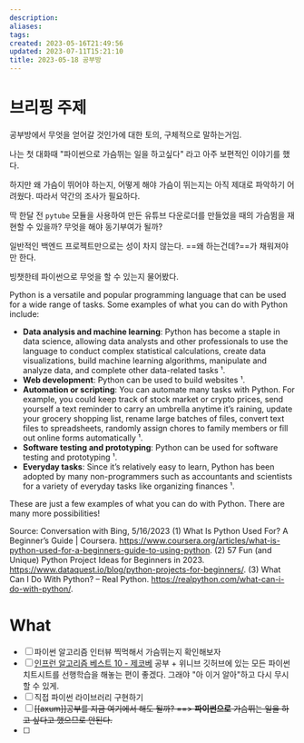 ```yaml
---
description:
aliases: 
tags: 
created: 2023-05-16T21:49:56
updated: 2023-07-11T15:21:10
title: 2023-05-18 공부방
---
```

# 브리핑 주제

공부방에서 무엇을 얻어갈 것인가에 대한 토의, 구체적으로 말하는거임.

나는 첫 대화때 "파이썬으로 가슴뛰는 일을 하고싶다" 라고 아주 보편적인 이야기를 했다.

하지만 왜 가슴이 뛰어야 하는지, 어떻게 해야 가슴이 뛰는지는 아직 제대로 파악하기 어려웠다. 따라서 약간의 조사가 필요하다. 

딱 한달 전 `pytube` 모듈을 사용하여 만든 유튜브 다운로더를 만들었을 때의 가슴뜀을 재현할 수 있을까? 무엇을 해야 동기부여가 될까?

일반적인 백엔드 프로젝트만으로는 성이 차지 않는다. ==왜 하는건데?==가 채워져야만 한다. 

빙챗한테 파이썬으로 무엇을 할 수 있는지 물어봤다.

Python is a versatile and popular programming language that can be used for a wide range of tasks. Some examples of what you can do with Python include:

- **Data analysis and machine learning**: Python has become a staple in data science, allowing data analysts and other professionals to use the language to conduct complex statistical calculations, create data visualizations, build machine learning algorithms, manipulate and analyze data, and complete other data-related tasks ¹.
- **Web development**: Python can be used to build websites ¹.
- **Automation or scripting**: You can automate many tasks with Python. For example, you could keep track of stock market or crypto prices, send yourself a text reminder to carry an umbrella anytime it’s raining, update your grocery shopping list, rename large batches of files, convert text files to spreadsheets, randomly assign chores to family members or fill out online forms automatically ¹.
- **Software testing and prototyping**: Python can be used for software testing and prototyping ¹.
- **Everyday tasks**: Since it’s relatively easy to learn, Python has been adopted by many non-programmers such as accountants and scientists for a variety of everyday tasks like organizing finances ¹.

These are just a few examples of what you can do with Python. There are many more possibilities!

Source: Conversation with Bing, 5/16/2023
(1) What Is Python Used For? A Beginner’s Guide | Coursera. https://www.coursera.org/articles/what-is-python-used-for-a-beginners-guide-to-using-python.
(2) 57 Fun (and Unique) Python Project Ideas for Beginners in 2023. https://www.dataquest.io/blog/python-projects-for-beginners/.
(3) What Can I Do With Python? – Real Python. https://realpython.com/what-can-i-do-with-python/.

# What

- [ ] 파이썬 알고리즘 인터뷰 찍먹해서 가슴뛰는지 확인해보자
- [ ] [인프런 알고리즘 베스트 10 - 제코베](https://inf.run/qBQP) 공부 + 위니브 깃허브에 있는 모든 파이썬 치트시트를 선행학습을 해놓는 편이 좋겠다. 그래야 "아 이거 알아"하고 다시 무시할 수 있게. 
- [ ] 직접 파이썬 라이브러리 구현하기
- [ ] ~~[[axum]]공부를 지금 여기에서 해도 될까? ==> **파이썬으로** 가슴뛰는 일을 하고 싶다고 했으므로 안된다.~~
- [ ] 